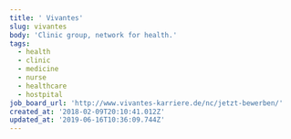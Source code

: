 ```yaml
---
title: ' Vivantes'
slug: vivantes
body: 'Clinic group, network for health.'
tags:
  - health
  - clinic
  - medicine
  - nurse
  - healthcare
  - hostpital
job_board_url: 'http://www.vivantes-karriere.de/nc/jetzt-bewerben/'
created_at: '2018-02-09T20:10:41.012Z'
updated_at: '2019-06-16T10:36:09.744Z'
---
```



